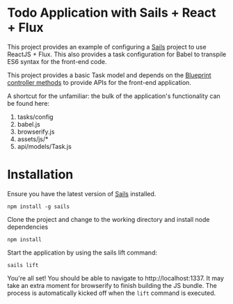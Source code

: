 # Todo Application with Sails + React + Flux

This project provides an example of configuring a [Sails](http://sailsjs.org) project to use ReactJS + Flux. This also provides
a task configuration for Babel to transpile ES6 syntax for the front-end code.

This project provides a basic Task model and depends on the [Blueprint controller methods](http://sailsjs.com/documentation/reference/blueprint-api) to provide APIs for the front-end application.

A shortcut for the unfamiliar: the bulk of the application's functionality can be found here:

1. tasks/config
  1. babel.js
  2. browserify.js
2. assets/js/*
3. api/models/Task.js

# Installation

Ensure you have the latest version of [Sails](http://sailsjs.org) installed.

`npm install -g sails`

Clone the project and change to the working directory and install node dependencies

`npm install`

Start the application by using the sails lift command:

`sails lift`

You're all set! You should be able to navigate to http://localhost:1337. It may take an extra moment for browserify to finish building the JS bundle. The process is automatically kicked off when the `lift` command is executed.
